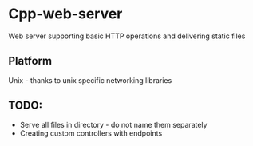 # Cpp-web-server
Web server supporting basic HTTP operations and delivering static files

## Platform
Unix - thanks to unix specific networking libraries

## TODO:
- Serve all files in directory - do not name them separately
- Creating custom controllers with endpoints
